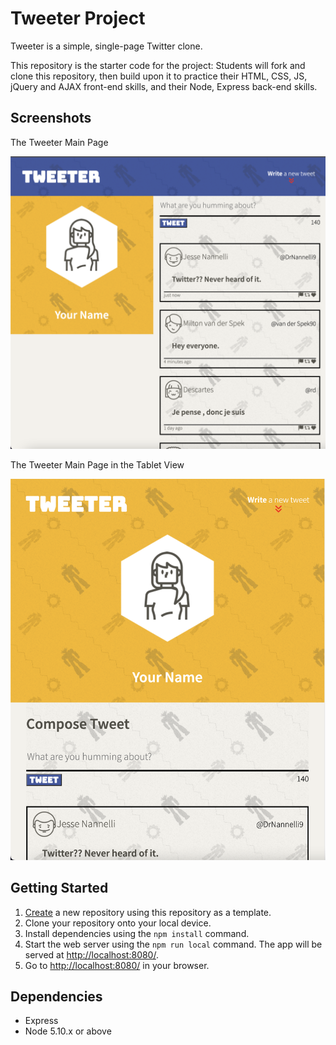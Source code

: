 # Tweeter Project

Tweeter is a simple, single-page Twitter clone.

This repository is the starter code for the project: Students will fork and clone this repository, then build upon it to practice their HTML, CSS, JS, jQuery and AJAX front-end skills, and their Node, Express back-end skills.

## Screenshots

The Tweeter Main Page

!["The Tweeter Main Page"](https://github.com/mjuned91/tweeter/blob/master/docs/tweeter_main_page_1.png?raw=true)


The Tweeter Main Page in the Tablet View

!["The Tweeter Main Page in the Tablet View"](https://github.com/mjuned91/tweeter/blob/master/docs/tweeter_main_page_2.png?raw=true)

## Getting Started

1. [Create](https://docs.github.com/en/repositories/creating-and-managing-repositories/creating-a-repository-from-a-template) a new repository using this repository as a template.
2. Clone your repository onto your local device.
3. Install dependencies using the `npm install` command.
3. Start the web server using the `npm run local` command. The app will be served at <http://localhost:8080/>.
4. Go to <http://localhost:8080/> in your browser.

## Dependencies

- Express
- Node 5.10.x or above
